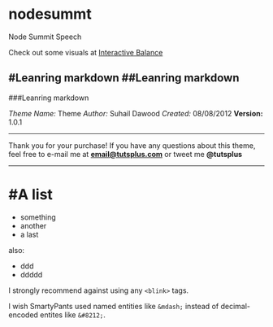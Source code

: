 nodesummt
=========

Node Summit Speech

Check out some visuals at [Interactive Balance](http://interactivebalance.com)

#Leanring markdown
##Leanring markdown
-----------
###Leanring markdown

*Theme Name:* Theme
*Author:* Suhail Dawood
*Created:* 08/08/2012
**Version:** 1.0.1
***
Thank you for your purchase! If you have any questions about this theme, feel free to e-mail me at **email@tutsplus.com** or tweet me **@tutsplus**
***


#A list
===
+ something
+ another
+ a last

also:
- ddd
- ddddd


I strongly recommend against using any `<blink>` tags.

I wish SmartyPants used named entities like `&mdash;`
instead of decimal-encoded entites like `&#8212;`.
